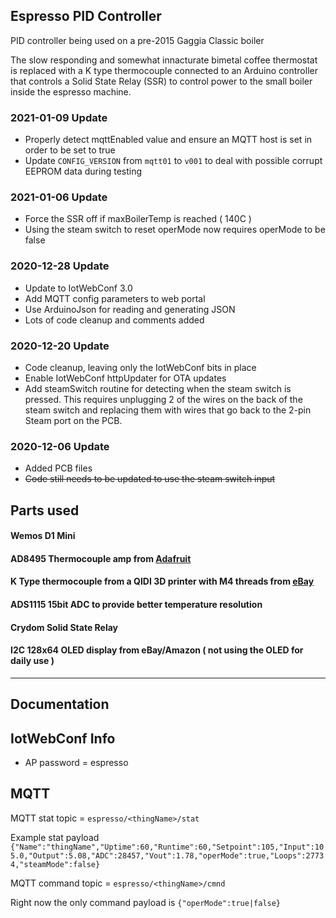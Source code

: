 ## Espresso PID Controller
PID controller being used on a pre-2015 Gaggia Classic boiler

The slow responding and somewhat innacturate bimetal coffee thermostat is replaced with a K type thermocouple
connected to an Arduino controller that controls a Solid State Relay (SSR) to control power to the small boiler inside
the espresso machine.

### 2021-01-09 Update
* Properly detect mqttEnabled value and ensure an MQTT host is set in order to be set to true
* Update `CONFIG_VERSION` from `mqtt01` to `v001` to deal with possible corrupt EEPROM data during testing

### 2021-01-06 Update
* Force the SSR off if maxBoilerTemp is reached ( 140C )
* Using the steam switch to reset operMode now requires operMode to be false

### 2020-12-28 Update
* Update to IotWebConf 3.0
* Add MQTT config parameters to web portal
* Use ArduinoJson for reading and generating JSON
* Lots of code cleanup and comments added

### 2020-12-20 Update
* Code cleanup, leaving only the IotWebConf bits in place
* Enable IotWebConf httpUpdater for OTA updates
* Add steamSwitch routine for detecting when the steam switch is pressed. This requires unplugging 2 of the wires on the back of the steam switch and replacing them with wires that go back to the 2-pin Steam port on the PCB.

### 2020-12-06 Update
* Added PCB files
* ~~Code still needs to be updated to use the steam switch input~~

## Parts used
#### Wemos D1 Mini
#### AD8495 Thermocouple amp from [Adafruit](https://www.adafruit.com/product/1778)
#### K Type thermocouple from a QIDI 3D printer with M4 threads from [eBay](https://www.ebay.ca/itm/QIDI-TECHNOLOGY-high-quality-thermocouple-sensor-for-3d-printer-Screw-thread-M4/332233484894)
#### ADS1115 15bit ADC to provide better temperature resolution
#### Crydom Solid State Relay 
#### I2C 128x64 OLED display from eBay/Amazon ( not using the OLED for daily use )


***
## Documentation

## IotWebConf Info
* AP password = espresso

## MQTT
MQTT stat topic = `espresso/<thingName>/stat`

Example stat payload `{"Name":"thingName","Uptime":60,"Runtime":60,"Setpoint":105,"Input":105.0,"Output":5.08,"ADC":28457,"Vout":1.78,"operMode":true,"Loops":27734,"steamMode":false}`

MQTT command topic = `espresso/<thingName>/cmnd`

Right now the only command payload is `{"operMode":true|false}`

